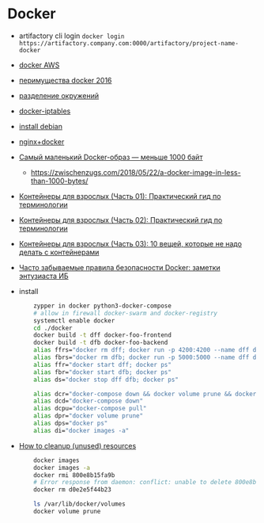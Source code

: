 # Docker

 * artifactory cli login 
	`docker login https://artifactory.company.com:0000/artifactory/project-name-docker`
 * [docker AWS](https://habrahabr.ru/post/310460/)
 * [перимущества docker 2016](https://habrahabr.ru/post/277699/)
 * [разделение окружений](https://habrahabr.ru/post/327698/)
 * [docker-iptables](https://blog.andyet.com/2014/09/11/docker-host-iptables-forwarding/)
 * [install debian](https://docs.docker.com/engine/installation/linux/debian/)
 * [nginx+docker](https://gist.github.com/cboettig/8643341bd3c93b62b5c2)
 * [Самый маленький Docker-образ — меньше 1000 байт](https://habr.com/company/flant/blog/413959/)
    * https://zwischenzugs.com/2018/05/22/a-docker-image-in-less-than-1000-bytes/
 * [Контейнеры для взрослых (Часть 01): Практический гид по терминологии](https://habr.com/company/redhatrussia/blog/421663/)   
 * [Контейнеры для взрослых (Часть 02): Практический гид по терминологии](https://habr.com/company/redhatrussia/blog/416827/)
 * [Контейнеры для взрослых (Часть 03): 10 вещей, которые не надо делать с контейнерами](https://habr.com/company/redhatrussia/blog/421663/)
 * [Часто забываемые правила безопасности Docker: заметки энтузиаста ИБ](https://habr.com/ru/company/dataline/blog/567790/)
 * install

	```bash
		zypper in docker python3-docker-compose
		# allow in firewall docker-swarm and docker-registry
		systemctl enable docker
		cd ./docker
		docker build -t dff docker-foo-frontend
		docker build -t dfb docker-foo-backend
		alias ffrs="docker rm dff; docker run -p 4200:4200 --name dff docker-foo-frontend; docker ps"
		alias fbrs="docker rm dfb; docker run -p 5000:5000 --name dff docker-foo-backend; docker ps"
		alias ffr="docker start dff; docker ps"
		alias fbr="docker start dfb; docker ps"
		alias ds="docker stop dff dfb; docker ps"

		alias dcr="docker-compose down && docker volume prune && docker-compose up -d"
		alias dcd="docker-compose down"
		alias dcpu="docker-compose pull"
		alias dpr="docker volume prune"
		alias dps="docker ps"
		alias di="docker images -a"
	```

 * [How to cleanup (unused) resources](https://gist.github.com/bastman/5b57ddb3c11942094f8d0a97d461b430)

	```bash
		docker images
		docker images -a
		docker rmi 800e8b15fa9b
		# Error response from daemon: conflict: unable to delete 800e8b15fa9b (must be forced) - image is being used by stopped container d0e2e5f44b23
		docker rm d0e2e5f44b23

		ls /var/lib/docker/volumes
		docker volume prune
	```

